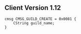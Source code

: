 ## Client Version 1.12

```rust,ignore
cmsg CMSG_GUILD_CREATE = 0x0081 {
    CString guild_name;    
}

```
